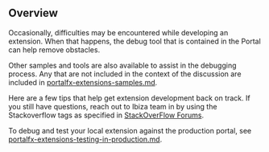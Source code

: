 
<a name="overview"></a>
## Overview

Occasionally, difficulties may be encountered while developing an extension. When that happens, the debug tool that is contained in the Portal can help remove obstacles.  

Other samples and tools are also available to assist in the debugging process.  Any that are not included in the context of the discussion are  included in [portalfx-extensions-samples.md](portalfx-extensions-samples.md).    

Here are a few tips that help get extension development back on track. If you still have questions, reach out to Ibiza team in by using the Stackoverflow tags as specified in [StackOverFlow Forums](portalfx-extensions-stackoverflow.md).

To debug and test your local extension against the production portal, see [portalfx-extensions-testing-in-production.md](portalfx-extensions-testing-in-production.md).  